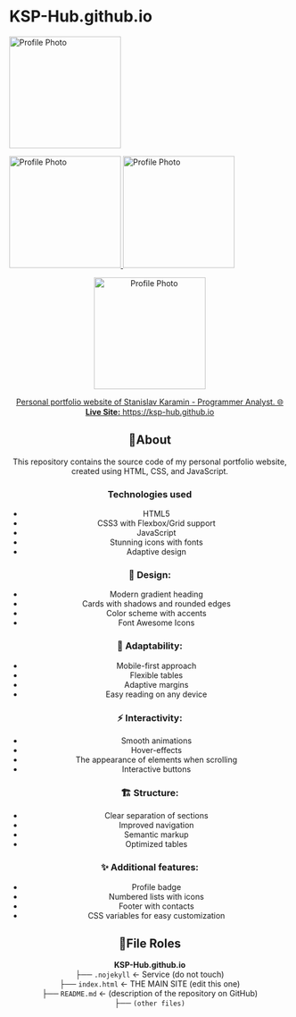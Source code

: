 # KSP-Hub.github.io

<a href="https://otkrytki.by/images/cards/image-kartinka-klassnogo-dnya-prikolnaya-neobychnaya.jpg"><img src="https://disk.yandex.ru/client/disk/30_Resources/Карамин%20Станислав%20Павлович%20(КСП)/Изображения_Карамин_С_П?idApp=client&dialog=slider&idDialog=%2Fdisk%2F30_Resources%2FКарамин%20Станислав%20Павлович%20(КСП)%2FИзображения_Карамин_С_П%2FКарамин_Фото_Профиля_Автар.JPG" width="200" height="200" alt="Profile Photo">

<a href="https://otkrytki.by/images/cards/image-kartinka-klassnogo-dnya-prikolnaya-neobychnaya.jpg">
  <img src="https://disk.yandex.ru/client/disk/30_Resources/Карамин%20Станислав%20Павлович%20(КСП)/Изображения_Карамин_С_П?idApp=client&dialog=slider&idDialog=%2Fdisk%2F30_Resources%2FКарамин%20Станислав%20Павлович%20(КСП)%2FИзображения_Карамин_С_П%2FКарамин_Фото_Профиля_Автар.JPG)" width="200" height="200" alt="Profile Photo">
</a>


<a href="https://otkrytki.by/images/cards/image-kartinka-klassnogo-dnya-prikolnaya-neobychnaya.jpg">
  <img src="https://disk.yandex.ru/client/disk/30_Resources/Карамин%20Станислав%20Павлович%20(КСП)/Изображения_Карамин_С_П?idApp=client&dialog=slider&idDialog=%2Fdisk%2F30_Resources%2FКарамин%20Станислав%20Павлович%20(КСП)%2FИзображения_Карамин_С_П%2FКарамин_Фото_Профиля_Автар.JPG" width="200" height="200" alt="Profile Photo">
</a>

<div align="center">

<a href="https://otkrytki.by/images/cards/image-kartinka-klassnogo-dnya-prikolnaya-neobychnaya.jpg"><img src="https://disk.yandex.ru/i/QgZKYx6GeEbq7Q" width="200" height="200" alt="Profile Photo">


Personal portfolio website of Stanislav Karamin - Programmer Analyst.
🌐 **Live Site:** https://ksp-hub.github.io

## 📌About
This repository contains the source code of my personal portfolio website, created using HTML, CSS, and JavaScript.

### Technologies used
* HTML5
* CSS3 with Flexbox/Grid support
* JavaScript
* Stunning icons with fonts
* Adaptive design

### 🎨 Design:
* Modern gradient heading
* Cards with shadows and rounded edges
* Color scheme with accents
* Font Awesome Icons

### 📱 Adaptability:
* Mobile-first approach
* Flexible tables
* Adaptive margins
* Easy reading on any device

### ⚡ Interactivity:
* Smooth animations
* Hover-effects
* The appearance of elements when scrolling
* Interactive buttons

### 🏗️ Structure:
* Clear separation of sections
* Improved navigation
* Semantic markup
* Optimized tables

### ✨ Additional features:
* Profile badge
* Numbered lists with icons
* Footer with contacts
* CSS variables for easy customization

## 📌File Roles
**KSP-Hub.github.io**<br>├── `.nojekyll` ← Service (do not touch)<br>├── `index.html` ← THE MAIN SITE (edit this one)<br>├── `README.md` ← (description of the repository on GitHub)<br>├── `(other files)`
